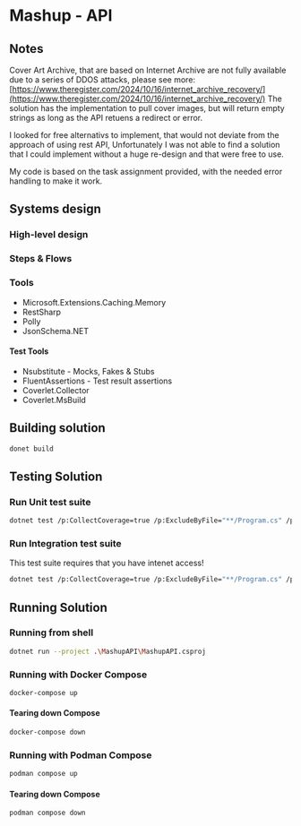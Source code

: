 # Mashup - API

## Notes

Cover Art Archive, that are based on Internet Archive are not fully available due to a series of DDOS attacks, 
please see more: [https://www.theregister.com/2024/10/16/internet_archive_recovery/](https://www.theregister.com/2024/10/16/internet_archive_recovery/)
The solution has the implementation to pull cover images, but will return empty strings as long as the API retuens a redirect or error.

I looked for free alternativs to implement, that would not deviate from the approach of using rest API,
Unfortunately I was not able to find a solution that I could implement without a huge re-design and that were free to use.

My code is based on the task assignment provided, with the needed error handling to make it work.

## Systems design

### High-level design
<Add diagramm>



### Steps & Flows
<Add Sequence diagram>


### Tools
- Microsoft.Extensions.Caching.Memory
- RestSharp
- Polly
- JsonSchema.NET


#### Test Tools
- Nsubstitute - Mocks, Fakes & Stubs
- FluentAssertions - Test result assertions
- Coverlet.Collector
- Coverlet.MsBuild


## Building solution
```bash
donet build
```

## Testing Solution

### Run Unit test suite

```bash
dotnet test /p:CollectCoverage=true /p:ExcludeByFile="**/Program.cs" /p:Exclude="[MashupAPI.Tests.*]*" --filter "Category=Unit"
```

### Run Integration test suite

This test suite requires that you have intenet access!
```bash
dotnet test /p:CollectCoverage=true /p:ExcludeByFile="**/Program.cs" /p:Exclude="[MashupAPI.Tests.*]*" --filter "Category=Integration"
```

## Running Solution

### Running from shell

```bash
dotnet run --project .\MashupAPI\MashupAPI.csproj
```


### Running with Docker Compose

```bash
docker-compose up
```

#### Tearing down Compose
```bash
docker-compose down
```

### Running with Podman Compose
```bash
podman compose up
```

#### Tearing down Compose
```bash
podman compose down
```